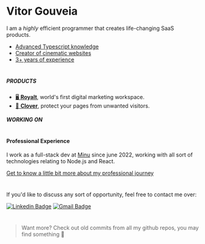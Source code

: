 # Vitor Gouveia

I am a _highly_ efficient programmer that creates life-changing SaaS products.

- [Advanced Typescript knowledge]()
- [Creator of cinematic websites]()
- [3+ years of experience]()

#

##### PRODUCTS
- [🖥️ **Royalt**](https://royalt.pro), world's first digital marketing workspace.
- [🔗 **Clover**](https://royalt.pro/clover), protect your pages from unwanted visitors.

##### WORKING ON


#

#### Professional Experience
I work as a full-stack dev at [Minu](https://minu.co) since june 2022, working with all sort of technologies relating to Node.js and React.

[Get to know a little bit more about my professional journey]()

#
If you'd like to discuss any sort of opportunity, feel free to contact me over:

[![Linkedin Badge](https://img.shields.io/badge/-Vitor%20Gouveia-EF4444?style=flat-square&logo=Linkedin&logoColor=white&link=https://www.linkedin.com/in/vitor-gouveia/)](https://www.linkedin.com/in/vitor-gouveia/) 
[![Gmail Badge](https://img.shields.io/badge/-vitor.gouveia10@gmail.com-EF4444?style=flat-square&logo=Gmail&logoColor=white&link=mailto:diego.schell.f@gmail.com)](mailto:vitorneves.gouveia10@gmail.com)

#

> Want more? Check out old commits from all my github repos, you may find something 🤫
